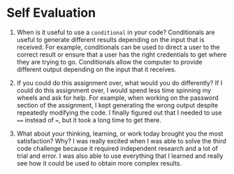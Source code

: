 # Self Evaluation

1. When is it useful to use a `conditional` in your code?
Conditionals are useful to generate different results depending on the input that is received. For example, conditionals can be used to direct a user to the correct result or ensure that a user has the right credentials to get where they are trying to go. Conditionals allow the computer to provide different output depending on the input that it receives. 

1. If you could do this assignment over, what would you do differently?
If I could do this assignment over, I would spend less time spinning my wheels and ask for help. For example, when working on the password section of the assignment, I kept generating the wrong output despite repeatedly modifying the code. I finally figured out that I needed to use `==` instead of `=`, but it took a long time to get there.

1. What about your thinking, learning, or work today brought you the most satisfaction? Why?
I was really excited when I was able to solve the third code challenge because it required independent research and a lot of trial and error. I was also able to use everything that I learned and really see how it could be used to obtain more complex results. 
